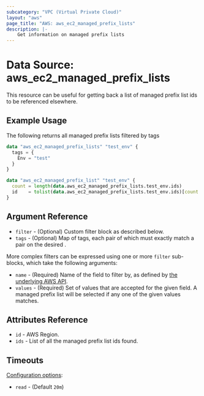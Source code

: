 ```yaml
---
subcategory: "VPC (Virtual Private Cloud)"
layout: "aws"
page_title: "AWS: aws_ec2_managed_prefix_lists"
description: |-
    Get information on managed prefix lists
---
```


# Data Source: aws_ec2_managed_prefix_lists

This resource can be useful for getting back a list of managed prefix list ids to be referenced elsewhere.

## Example Usage

The following returns all managed prefix lists filtered by tags

```terraform
data "aws_ec2_managed_prefix_lists" "test_env" {
  tags = {
    Env = "test"
  }
}

data "aws_ec2_managed_prefix_list" "test_env" {
  count = length(data.aws_ec2_managed_prefix_lists.test_env.ids)
  id    = tolist(data.aws_ec2_managed_prefix_lists.test_env.ids)[count.index]
}
```

## Argument Reference

* `filter` - (Optional) Custom filter block as described below.
* `tags` - (Optional) Map of tags, each pair of which must exactly match
  a pair on the desired .

More complex filters can be expressed using one or more `filter` sub-blocks,
which take the following arguments:

* `name` - (Required) Name of the field to filter by, as defined by
  [the underlying AWS API](https://docs.aws.amazon.com/AWSEC2/latest/APIReference/API_DescribeManagedPrefixLists.html).
* `values` - (Required) Set of values that are accepted for the given field.
  A managed prefix list will be selected if any one of the given values matches.

## Attributes Reference

* `id` - AWS Region.
* `ids` - List of all the managed prefix list ids found.

## Timeouts

[Configuration options](https://developer.hashicorp.com/terraform/language/resources/syntax#operation-timeouts):

- `read` - (Default `20m`)
